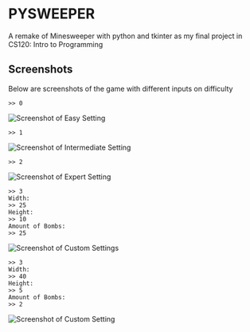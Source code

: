 # PYSWEEPER
A remake of Minesweeper with python and tkinter as my final project in CS120: Intro to Programming

## Screenshots
Below are screenshots of the game with different inputs on difficulty

```Select a difficulty: [0=Easy, 1=Intermediate, 2=Expert, 3=Custom]:
>> 0
```

![Screenshot of Easy Setting](https://i.imgur.com/HJjv7t3.png)

```Select a difficulty: [0=Easy, 1=Intermediate, 2=Expert, 3=Custom]:
>> 1
```

![Screenshot of Intermediate Setting](https://i.imgur.com/BpoGWvf.png)

```Select a difficulty: [0=Easy, 1=Intermediate, 2=Expert, 3=Custom]:
>> 2
```

![Screenshot of Expert Setting](https://i.imgur.com/U3N2XKH.png)

```Select a difficulty: [0=Easy, 1=Intermediate, 2=Expert, 3=Custom]:
>> 3
Width:
>> 25
Height:
>> 10
Amount of Bombs:
>> 25
```

![Screenshot of Custom Settings](https://i.imgur.com/x5zxE5U.png)

```Select a difficulty: [0=Easy, 1=Intermediate, 2=Expert, 3=Custom]:
>> 3
Width:
>> 40
Height:
>> 5
Amount of Bombs:
>> 2
```

![Screenshot of Custom Setting](https://i.imgur.com/R67KHIa.png)
